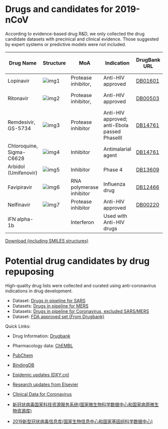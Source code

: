 
# Drugs and candidates for 2019-nCoV

According to evidence-based drug R&D, we only collected the drug candidate datasets with precinical and clinical evidence. Those suggested by expert systems or predictive models were not included.

| Drug Name                | Structure                                                                              | MoA                      | Indication                                    | DrugBank URL                                     | Anti-2019nCoV Evidence         | Reference                                                                                                         |
|--------------------------|----------------------------------------------------------------------------------------|--------------------------|-----------------------------------------------|--------------------------------------------------|--------------------------------|-------------------------------------------------------------------------------------------------------------------|
| Lopinavir                | ![img1](http://ghddiai.oss-cn-zhangjiakou.aliyuncs.com/file/structure_lopinavir.png)   | Protease inhibitor,      | Anti-HIV approved                             | [DB01601](https://www.drugbank.ca/drugs/DB01601) | Clinical report                | [1](http://www.chinanews.com/gn/2020/01-23/9068434.shtml), [2](http://www.chictr.org.cn/showproj.aspx?proj=48782) |
| Ritonavir                | ![img2](http://ghddiai.oss-cn-zhangjiakou.aliyuncs.com/file/structure_ritonavir.png)   | Protease inhibitor,      | Anti-HIV approved                             | [DB00503](https://www.drugbank.ca/drugs/DB00503) | Clinical report/Cellular Assay | [1](http://www.bjnews.com.cn/news/2020/01/29/681012.html?from=timeline&isappinstalled=0)                          |
| Remdesivir, GS-5734      | ![img3](http://ghddiai.oss-cn-zhangjiakou.aliyuncs.com/file/structure_remdesivir.png)  | Protease inhibitor       | Anti-HIV approved; anti-Ebola passed PhaseIII | [DB14761](https://www.drugbank.ca/drugs/DB14761) | Cellular Assay                 | [1](http://www.bjnews.com.cn/news/2020/01/29/681012.html?from=timeline&isappinstalled=0)                          |
| Chloroquine, Sigma-C6628 | ![img4](http://ghddiai.oss-cn-zhangjiakou.aliyuncs.com/file/structure_chloroquine.png) | Inhibitor                | Antimalarial agent                            | [DB14761](https://www.drugbank.ca/drugs/DB14761) | Cellular Assay                 | [1](http://www.bjnews.com.cn/news/2020/01/29/681012.html?from=timeline&isappinstalled=0)                          |
| Arbidol (Umifenovir)     | ![img5](http://ghddiai.oss-cn-zhangjiakou.aliyuncs.com/file/structure_arbidol.png)     | Inhibitor                | Phase 4                                       | [DB13609](https://www.drugbank.ca/drugs/DB13609) | Clinical trial                 | [1](https://clinicaltrials.gov/ct2/show/NCT04246242)                                                              |
| Favipiravir              | ![img6](http://ghddiai.oss-cn-zhangjiakou.aliyuncs.com/file/structure_favipiravir.png) | RNA polymerase inhibitor | Influenza drug                                | [DB12466](https://www.drugbank.ca/drugs/DB12466) | Clinical trial                 | [1](https://xueqiu.com/8965749698/140230598)                                                                      |
| Nelfinavir               | ![img7](http://ghddiai.oss-cn-zhangjiakou.aliyuncs.com/file/structure_nelfinavir.png)  | Protease inhibitor       | Anti-HIV approved                             | [DB00220](https://www.drugbank.ca/drugs/DB00220) | Clinical trial                 | [1](https://xueqiu.com/8965749698/140230598)                                                                      |
| IFN alpha-1b             |                                                                                        | Interferon               | Used with Anti-HIV drugs                      |                                                  | Clinical trial                 | [1](http://www.chictr.org.cn/showproj.aspx?proj=48782)                                                            |

[Download (including SMILES structures)](http://ghddiai.oss-cn-zhangjiakou.aliyuncs.com/file/file_clinicalncov.xlsx)

# Potential drug candidates by drug repuposing

High-quality drug lists were collected and curated using anti-coronavirus indications in drug development. 

 * Dataset: [Drugs in pipeline for SARS](http://ghddiai.oss-cn-zhangjiakou.aliyuncs.com/file/file_druglist_)
 * Datasets: [Drugs in pipeline for MERS](http://ghddiai.oss-cn-zhangjiakou.aliyuncs.com/file/file_druglist_)
 * Datasets: [Drugs in pipeline for Coronavirus, excluded SARS/MERS](http://ghddiai.oss-cn-zhangjiakou.aliyuncs.com/file/file_druglist_)
 * Dataset: [FDA approved set (From Drugbank)](http://ghddiai.oss-cn-zhangjiakou.aliyuncs.com/file/file_druglist_)



Quick Links:

 * Drug Information: [Drugbank](https://www.drugbank.ca/)
 * Pharmacology data: [ChEMBL](https://www.ebi.ac.uk/chembl/)
 * [PubChem](https://pubchem.ncbi.nlm.nih.gov/)
 * [BindingDB](https://www.bindingdb.org/bind/index.jsp)

 * [Epidemic updates (DXY.cn)](https://ncov.dxy.cn/ncovh5/view/pneumonia?scene=2&clicktime=1579579384&enterid=1579579384&from=timeline&isappinstalled=0)
 * [Research updates from Elsevier](https://www.elsevier.com/connect/coronavirus-information-center)

 * [Clinical Data for Coronavirus](https://clinicaltrials.gov/)
 * [新冠状病毒国家科技资源服务系统(国家微生物科学数据中心和国家病原微生物资源库)](http://nmdc.cn/#/nCoV)
 * [2019新型冠状病毒信息库(国家生物信息中心和国家基因组科学数据中心)](https://bigd.big.ac.cn/ncov)







